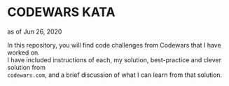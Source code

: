 # CODEWARS KATA
as of Jun 26, 2020

In this repository, you will find code challenges from Codewars that I have worked on. </br>
I have included instructions of each, my solution, best-practice and clever solution from </br>
`codewars.com`, and a brief discussion of what I can learn from that solution. 
